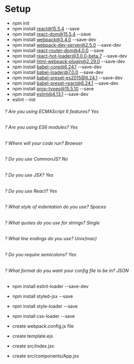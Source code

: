 # Setup
 * npm init
 * npm install react@15.5.4 --save
 * npm install react-dom@15.5.4 --save
 * npm install webpack@3.4.0 --save-dev
 * npm install webpack-dev-server@2.5.0 --save-dev
 * npm install react-router-dom@4.0.0 --save
 * npm install react-hot-loader@3.0.0-beta.7 --save-dev
 * npm install html-webpack-plugin@2.29.0 --save-dev
 * npm install babel-core@6.24.1 --save-dev
 * npm install babel-loader@7.0.0 --save-dev
 * npm install babel-preset-es2015@6.24.1 --save-dev
 * npm install babel-preset-react@6.24.1 --save-dev
 * npm install prop-types@15.5.10 --save
 * npm install eslint@4.13.1 --save-dev
 * eslint --init
 ###### ? Are you using ECMAScript 6 features? Yes
 ###### ? Are you using ES6 modules? Yes
 ###### ? Where will your code run? Browser
 ###### ? Do you use CommonJS? No
 ###### ? Do you use JSX? Yes
 ###### ? Do you use React? Yes
 ###### ? What style of indentation do you use? Spaces  
 ###### ? What quotes do you use for strings? Single
 ###### ? What line endings do you use? Unix(mac)
 ###### ? Do you require semicolons? Yes
 ###### ? What format do you want your config file to be in? JSON
 * npm install eslint-loader --save-dev
 * npm install styled-jsx --save
 * npm install style-loader --save
 * npm install css-loader --save

 * create webpack.config.js file
 * create template.ejs
 * create src/index.jsx
 * create src/components/App.jsx
